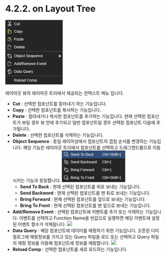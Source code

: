 # 4.2.2. on Layout Tree

![](../../.gitbook/assets/context-layout-tree.png)

레이아웃 뷰의 레이아웃 트리에서 제공되는 컨텍스트 메뉴 입니다.

* **Cut** : 선택한 컴포넌트를 잘라내기 하는 기능입니다.
* **Copy** : 선택한 컴포넌트를 복사하는 기능입니다.
* **Paste** : 잘라내거나 복사한 컴포넌트를 추가하는 기능입니다. 현재 선택된 컴포넌트가 뷰일 경우 뷰 안에 추가되고 일반 컴포넌트일 경우 선택된 컴포넌트 다음에 추가됩니다.
* **Delete** : 선택한 컴포넌트를 삭제하는 기능입니다.
* **Object Sequence** : 동일 레이어상에서 컴포넌트의 겹침 순서를 변경하는 기능입니다. 해당 기능은 레이아웃 트리에서 컴포넌트를 선택하고 드래그앤드롭으로 이동시키는 기능과 동일합니다. ![](../../.gitbook/assets/context-objseq.png)
  * **Send To Back** :  현재 선택된 컴포넌트를 뒤로 보내는 기능입니다.
  * **Send Backword** :  현재 선택된 컴포넌트를 맨 뒤로 보내는 기능입니다.
  * **Bring Forward** :  현재 선택된 컴포넌트를 앞으로 보내는 기능입니다.
  * **Bring To Front** : 현재 선택된 컴포넌트를 맨 앞으로 보내는 기능입니다.
* **Add/Remove Event** : 선택된 컴포넌트에 이벤트를 추가 또는 삭제하는 기능입니다. 이벤트를 선택하고 Function Name을 빈값으로 실행하면 해당 이벤트에 설정 된 이벤트 함수가 삭제됩니다. ![](https://github.com/asoosoft/spidergen-guidebook/tree/eeac9656bff5b368e79bf9dad544cae218642e17/assets/pop-add-event)
* **Data Query** : 해당 컴포넌트에 데이터를 매핑하기 위한 기능입니다. 오픈된 다이얼로그에 매핑정보를 가지고 있는 Query 파일을 로드 또는 선택하고 Query 파일의 매핑 정보를 이용해 컴포넌트에 정보를 매핑합니다. ![](https://github.com/asoosoft/spidergen-guidebook/tree/eeac9656bff5b368e79bf9dad544cae218642e17/assets/pop-mapping-info.png)
* **Reload Comp** : 선택한 컴포넌트를 새로 로드하는 기능입니다.

